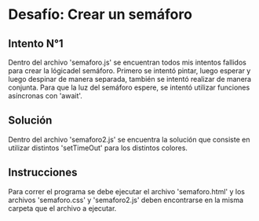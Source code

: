 # Desafío: Crear un semáforo
## Intento N°1

Dentro del archivo 'semaforo.js' se encuentran todos mis intentos fallidos para crear la lógicadel semáforo. Primero se intentó pintar, luego esperar y luego despinar de manera separada, también se intentó realizar de manera conjunta. Para que la luz del semáforo espere, se intentó utilizar funciones asíncronas con 'await'.

## Solución

Dentro del archivo 'semaforo2.js' se encuentra la solución que consiste en utilizar distintos 'setTimeOut' para los distintos colores.

## Instrucciones

Para correr el programa se debe ejecutar el archivo 'semaforo.html' y los archivos 'semaforo.css' y 'semaforo2.js' deben encontrarse en la misma carpeta que el archivo a ejecutar.

